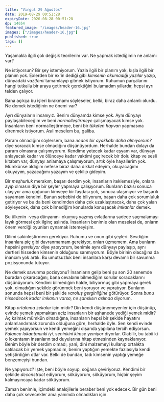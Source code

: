 ```yaml
---
title: "Virgül 29 Ağustos"
date: 2019-08-29 00:51:28
expiryDate: 2020-08-28 00:51:28
dp: 14654
featured_image: "/images/header-16.jpg"
images: ["/images/header-16.jpg"]
published: true
tags: []
---
```




Yaşamakla ilgili çok değişik teorilerim var. Ne yapmak istediğimin ne anlamı
var?

Ne istiyorsun? Bir şey istemiyorum. Yazla ilgili bir planım yok, kışla ilgili
bir planım yok. Exlerden bir ex'in dediği gibi *kimsenin okumadığı yazılar*
yazıp, dünyadaki *vazifemi* tamamlayıp gitmek istiyorum. Ruhumun parçalarını
hangi tutkalla bir araya getirmek gerektiğini bulamadım yıllardır, hepsi ayrı
telden çalıyor.

Bana açıkça bu işleri bırakmamı söyleseler, belki, biraz daha anlamlı olurdu. Ne
demek istediğinin ne önemi var?

Ayrı dünyaların insanıyız. Benim dünyamda kimse yok. Aynı dünyayı
paylaşabileceğim ve beni *normalleştirmeye* çalışmayacak kimse yok. İnsanların
beni normalleştirmeye, beni bir *tüketen hayvan* yapmasına direnmek istiyorum.
Asıl meselem bu, galiba.

Param olmadığını söylersem, bana *neden bir ayakkabı daha almıyorsun?* diye
soracak kimse olmadığını düşünüyordum. Herhalde bundan dolayı da param olmasına
çalışmıyorum. Kendime yetecek kadar eşyam var, dünyayı anlayacak kadar ve
ölünceye kadar vaktimi geçirecek bir dolu kitap ve sesli kitabım var, dünyayı
anlamaya çalışmıyorum, artık öyle hayallerim yok. Mümkünse aldığım nefese biraz
daha dikkat edeyim, okuyacağımı okuyayım, yazacağımı yazayım ve çekilip gideyim.

Bir *meşhurluk* merakım, başarı derdim yok, insanların iteklemesiyle, onlara
ayıp olmasın diye bir şeyler yapmaya çalışıyorum. Bunların bazısı sonuca
ulaşıyor ama çoğunun kimseye bir faydası yok, sonuca ulaşmıyor ve başarılı
sayamam kendimi. Bunun sebebini de biliyorum, başarı daha çok sorumluluk
getiriyor ve bu da beni kendimden daha çok uzaklaştıracak, daha çok yalan
söyleyecek, daha çok bilmediğim konularda konuşacak *imkanlar* demek.

Bu ülkenin -veya dünyanın- okumuş yazmış evlatlarına sadece saçmalamayı layık
görmesi çok ilginç aslında. İnsanların benimle olan meselesi de, onların önem
verdiği oyunları oynamak istemeyişim.

Dilimi sakinleştirmem gerekiyor. Ruhumu ve onun gibi şeyleri. Sevdiğim
insanlara piç gibi davranmamam gerekiyor, onları üzmemem. Ama bunların hepsini
*gerekiyor* diye yapıyorum, benimle aynı dünyayı paylaşıp, aynı dertleri
hisseden kimsenin olduğunu sanmıyorum. Böyle birinin olacağına da inancım yok
artık. Bu umutsuzluk beni insanlara karşı devamlı bir savunma pozisyonunda
tutuyor.

Ne demek savunma pozisyonu? İnsanların gelip beni şu son 20 senemde buradan
çıkaracağını, bana cevabımı bilmediğim sorular soracaklarını düşünüyorum.
Kendimi bilmediğim halde, biliyormuş gibi yapmaya gerek yok, olmadığım şekilde
görünmek beni yoruyor ve yıpratıyor. Bunların sonunda hepsi beni bir şekilde
*varoluş gerginliğine* götürüyor. Sonra *bunu hissedecek kadar imkanın varsa, ne
şanslısın aslında* diyorum.

Kitap *ortalama zekalar* için midir? Din kendi düşünemeyenler için düşünüp,
evinde yemek yapmaktan aciz insanların bir aşhanede yediği yemek midir? Aç
kalmak mümkün olmadığına, insanların hepsi bir şekide hayatını anlamlandırmak
zorunda olduğuna göre, herhalde öyle. Sen kendi evinde yemek yapıyorsun ve kendi
yemeğini dışarıda yapılana tercih ediyorsun. *Falanca lokantanınki iyi,
seninkini kimse yemiyor* diyorlar. Olabilir, bu tabii ki o lokantanın insanların
tad duyularına hitap etmesinden kaynaklanıyor. Benim böyle bir derdim olmadı,
yani, dini malzemeyi kullanıp ortalıkta satılacak bir yemek yapmadım, benim
yaptığım yemekte fazlasıyla kendi yetiştirdiğim otlar var. Belki de bundan, tadı
kimsenin yaptığı yemeğe benzemeyişi bundan.

Ne yapıyoruz? İşte, beni böyle soyup, soğana çeviriyoruz. Kendimi bir şekilde
*deconstruct* ediyorum, söküyorum, söküyorum, hiçbir şeyim kalmayıncaya kadar
söküyorum.

Zaman benimle, içimdeki analojilerle beraber beni yok edecek. Bir gün beni daha
çok sevecekler ama yanımda olmadıkları için.

